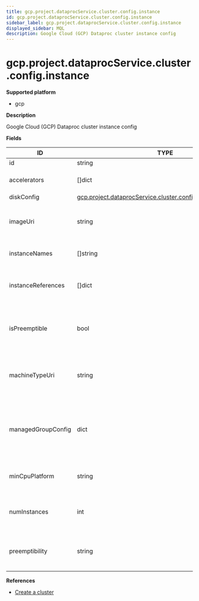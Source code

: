 ```yaml
---
title: gcp.project.dataprocService.cluster.config.instance
id: gcp.project.dataprocService.cluster.config.instance
sidebar_label: gcp.project.dataprocService.cluster.config.instance
displayed_sidebar: MQL
description: Google Cloud (GCP) Dataproc cluster instance config
---
```


# gcp.project.dataprocService.cluster.config.instance

**Supported platform**

- gcp

**Description**

Google Cloud (GCP) Dataproc cluster instance config

**Fields**

| ID                 | TYPE                                                                                                                                | DESCRIPTION                                                              |
| ------------------ | ----------------------------------------------------------------------------------------------------------------------------------- | ------------------------------------------------------------------------ |
| id                 | string                                                                                                                              | Internal ID                                                              |
| accelerators       | &#91;&#93;dict                                                                                                                      | Compute Engine accelerators                                              |
| diskConfig         | [gcp.project.dataprocService.cluster.config.instance.diskConfig](gcp.project.dataprocservice.cluster.config.instance.diskconfig.md) | Disk options                                                             |
| imageUri           | string                                                                                                                              | Compute Engine imager resource used for cluster instances                |
| instanceNames      | &#91;&#93;string                                                                                                                    | List of instance names                                                   |
| instanceReferences | &#91;&#93;dict                                                                                                                      | List of references to Compute Engine instances                           |
| isPreemptible      | bool                                                                                                                                | Whether the instance group contains preemptible instances                |
| machineTypeUri     | string                                                                                                                              | Compute Engine machine type used for cluster instances                   |
| managedGroupConfig | dict                                                                                                                                | Config for Compute Engine Instance Group Manager that manages this group |
| minCpuPlatform     | string                                                                                                                              | Minimum CPU platform for the instance group                              |
| numInstances       | int                                                                                                                                 | Number of VM instances in the instance group                             |
| preemptibility     | string                                                                                                                              | The preemptibility of the instance group                                 |

**References**

- [Create a cluster](https://cloud.google.com/dataproc/docs/guides/create-cluster)
